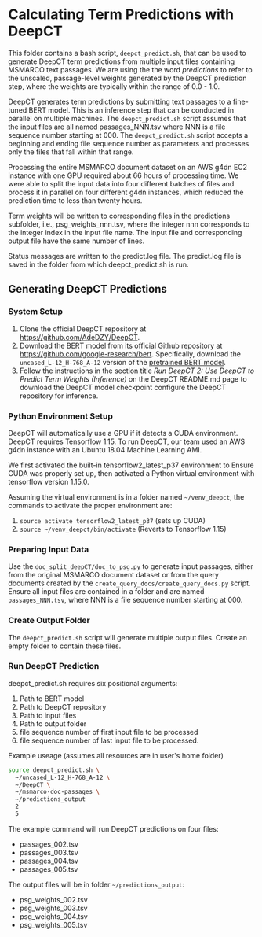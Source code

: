 # Calculating Term Predictions with DeepCT
This folder contains a bash script, `deepct_predict.sh`, that can be used to
generate DeepCT term predictions from multiple input files containing
MSMARCO text passages. We are using the the word *predictions* to refer
to the unscaled, passage-level weights generated by the DeepCT
prediction step, where the weights are typically within the range of
0.0 - 1.0.

DeepCT generates term predictions by submitting text passages to a fine-tuned
BERT model. This is an inference step that can be conducted in parallel on
multiple machines. The `deepct_predict.sh` script assumes that the input files
are all named passages_NNN.tsv where NNN is a file sequence number
starting at 000. The `deepct_predict.sh` script accepts a beginning and ending
file sequence number as parameters and processes only the files that
fall within that range.

Processing the entire MSMARCO document dataset on an AWS g4dn EC2
instance with one GPU required about 66 hours of processing time. We
were able to split the input data into four different batches of files
and process it in parallel on four different g4dn instances, which
reduced the prediction time to less than twenty hours.

Term weights will be written to corresponding files in the
predictions subfolder, i.e., psg_weights_nnn.tsv, where the integer
nnn corresponds to the integer index in the input file name.
The input file and corresponding output file have the same number of
lines.
   
Status messages are written to the predict.log file. The predict.log
file is saved in the folder from which deepct_predict.sh is run.

## Generating DeepCT Predictions

### System Setup
1. Clone the official DeepCT repository at https://github.com/AdeDZY/DeepCT.
2. Download the BERT model from its official Github repository at
https://github.com/google-research/bert. Specifically, download the
`uncased_L-12_H-768_A-12` version of the
[pretrained BERT model](https://storage.googleapis.com/bert_models/2020_02_20/uncased_L-12_H-768_A-12.zip).
3. Follow the instructions in the section title
*Run DeepCT 2: Use DeepCT to Predict Term Weights (Inference)* on the DeepCT
README.md page to download the DeepCT model checkpoint configure the DeepCT
repository for inference.

### Python Environment Setup
DeepCT will automatically use a GPU if it detects a CUDA environment.
DeepCT requires Tensorflow 1.15. To run DeepCT, our team used an
AWS g4dn instance with an Ubuntu 18.04 Machine Learning AMI.

We first activated the built-in tensorflow2_latest_p37 environment to
Ensure CUDA was properly set up, then activated a Python virtual
environment with tensorflow version 1.15.0.

Assuming the virtual environment is in a folder named  `~/venv_deepct`,
the commands to activate the proper environment are:
1. `source activate tensorflow2_latest_p37` (sets up CUDA)
2. `source ~/venv_deepct/bin/activate` (Reverts to Tensorflow 1.15)

### Preparing Input Data
Use the `doc_split_deepCT/doc_to_psg.py` to generate input passages, either
from the original MSMARCO document dataset or from the query documents
created by the `create_query_docs/create_query_docs.py` script. Ensure
all input files are contained in a folder and are named `passages_NNN.tsv`,
where NNN is a file sequence number starting at 000.

### Create Output Folder
The `deepct_predict.sh` script will generate multiple output files.
Create an empty folder to contain these files.

### Run DeepCT Prediction
deepct_predict.sh requires six positional arguments:
  1. Path to BERT model
  2. Path to DeepCT repository
  3. Path to input files
  4. Path to output folder
  5. file sequence number of first input file to be processed
  6. file sequence number of last input file to be processed.

  Example useage (assumes all resources are in user's home folder)
  ```bash
source deepct_predict.sh \
    ~/uncased_L-12_H-768_A-12 \
    ~/DeepCT \
    ~/msmarco-doc-passages \
    ~/predictions_output
    2
    5
```

The example command will run DeepCT predictions on four files:
  * passages_002.tsv
  * passages_003.tsv
  * passages_004.tsv
  * passages_005.tsv

The output files will be in folder `~/predictions_output`:
  * psg_weights_002.tsv
  * psg_weights_003.tsv
  * psg_weights_004.tsv
  * psg_weights_005.tsv